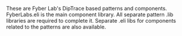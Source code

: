 These are Fyber Lab's DipTrace based patterns and components.  FyberLabs.eli is the main component library.  All separate pattern .lib libraries are required to complete it.  Separate .eli libs for components related to the patterns are also available.
